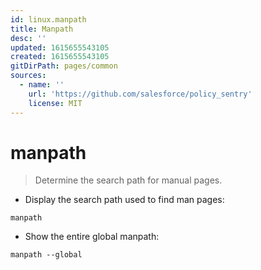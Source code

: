 ```yaml
---
id: linux.manpath
title: Manpath
desc: ''
updated: 1615655543105
created: 1615655543105
gitDirPath: pages/common
sources:
  - name: ''
    url: 'https://github.com/salesforce/policy_sentry'
    license: MIT
---
```

# manpath

> Determine the search path for manual pages.

- Display the search path used to find man pages:

`manpath`

- Show the entire global manpath:

`manpath --global`

